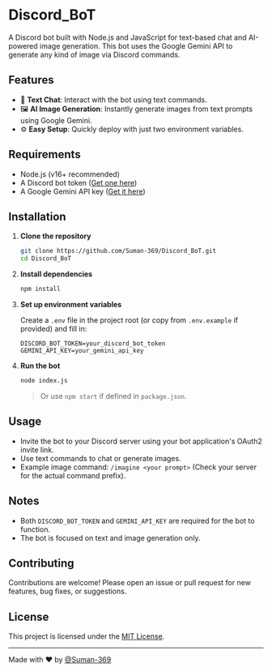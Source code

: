 # Discord_BoT

A Discord bot built with Node.js and JavaScript for text-based chat and AI-powered image generation. This bot uses the Google Gemini API to generate any kind of image via Discord commands.

## Features

- 💬 **Text Chat**: Interact with the bot using text commands.
- 🖼️ **AI Image Generation**: Instantly generate images from text prompts using Google Gemini.
- ⚙️ **Easy Setup**: Quickly deploy with just two environment variables.

## Requirements

- Node.js (v16+ recommended)
- A Discord bot token ([Get one here](https://discord.com/developers/applications))
- A Google Gemini API key ([Get it here](https://ai.google.dev/))

## Installation

1. **Clone the repository**
   ```bash
   git clone https://github.com/Suman-369/Discord_BoT.git
   cd Discord_BoT
   ```

2. **Install dependencies**
   ```bash
   npm install
   ```

3. **Set up environment variables**

   Create a `.env` file in the project root (or copy from `.env.example` if provided) and fill in:
   ```
   DISCORD_BOT_TOKEN=your_discord_bot_token
   GEMINI_API_KEY=your_gemini_api_key
   ```

4. **Run the bot**
   ```bash
   node index.js
   ```
   > Or use `npm start` if defined in `package.json`.

## Usage

- Invite the bot to your Discord server using your bot application's OAuth2 invite link.
- Use text commands to chat or generate images.
- Example image command: `/imagine <your prompt>` (Check your server for the actual command prefix).

## Notes

- Both `DISCORD_BOT_TOKEN` and `GEMINI_API_KEY` are required for the bot to function.
- The bot is focused on text and image generation only.

## Contributing

Contributions are welcome! Please open an issue or pull request for new features, bug fixes, or suggestions.

## License

This project is licensed under the [MIT License](LICENSE).

---

Made with ❤️ by [@Suman-369](https://github.com/Suman-369)
